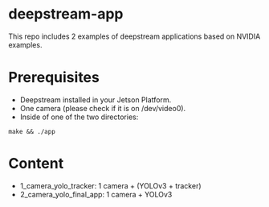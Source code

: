 # deepstream-app
This repo includes 2 examples of deepstream applications based on NVIDIA examples.

# Prerequisites

* Deepstream installed in your Jetson Platform.
* One camera (please check if it is on /dev/video0).
* Inside of one of the two directories: 
`````````````````````
make && ./app 
`````````````````````

# Content

* 1_camera_yolo_tracker: 1 camera + (YOLOv3 + tracker)
* 2_camera_yolo_final_app: 1 camera + YOLOv3 
